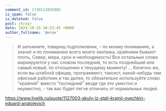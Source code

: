 ```yaml
---
comment_id: 1730112825002
is_spam: false
is_deleted: false
post: /kray/
date: 2024-10-28 10:53:45 +0000
author_fullname: 'Антон'
---
```


> И запомните, товарищ подполковник, - по моему пониманию, а значит и по пониманию всего моего экипажа, крайними бывают плоть, Север, мера, срок и необходимость! Все остальные слова маркируются у нас словом последний, то есть позднейший или самый новый, по отношению к текущему моменту! ... Конечно же, если вы штабной офицер, программист, таксист, какой-нибудь там офисный работник и так далее, то обязательно используйте слово "крайний" вместо "последний" везде где это уместно и неуместно, - так вас будет легче отличать от нормальных людей.


https://www.livelib.ru/quote/1127003-akuly-iz-stali-krajnij-ovechkin-eduard-anatolevich
